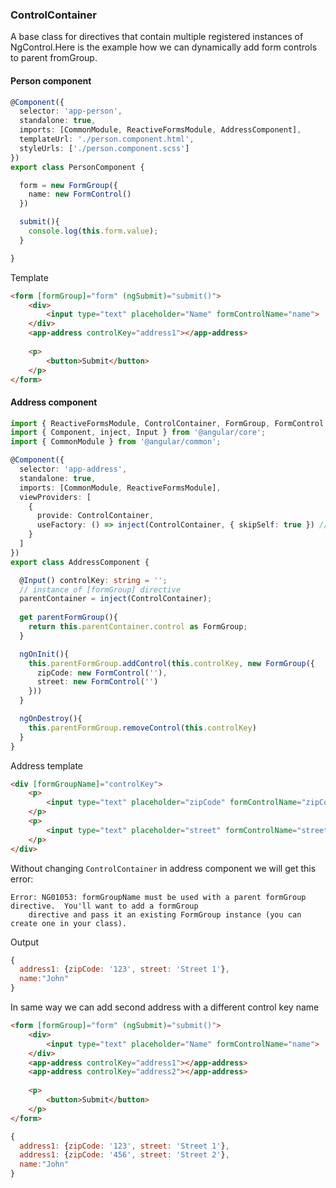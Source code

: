 ### ControlContainer
A base class for directives that contain multiple registered instances of NgControl.Here is the example how we can dynamically add form controls to parent fromGroup.

#### Person component
```typescript
@Component({
  selector: 'app-person',
  standalone: true,
  imports: [CommonModule, ReactiveFormsModule, AddressComponent],
  templateUrl: './person.component.html',
  styleUrls: ['./person.component.scss']
})
export class PersonComponent {

  form = new FormGroup({
    name: new FormControl()
  })

  submit(){
    console.log(this.form.value);
  }

}
```

Template
```html
<form [formGroup]="form" (ngSubmit)="submit()">
    <div>
        <input type="text" placeholder="Name" formControlName="name">
    </div>
    <app-address controlKey="address1"></app-address>
    
    <p>
        <button>Submit</button>
    </p>
</form>
```

#### Address component
```typescript
import { ReactiveFormsModule, ControlContainer, FormGroup, FormControl } from '@angular/forms';
import { Component, inject, Input } from '@angular/core';
import { CommonModule } from '@angular/common';

@Component({
  selector: 'app-address',
  standalone: true,
  imports: [CommonModule, ReactiveFormsModule],
  viewProviders: [
    {
      provide: ControlContainer,
      useFactory: () => inject(ControlContainer, { skipSelf: true }) // the parent control will be used
    }
  ]
})
export class AddressComponent {

  @Input() controlKey: string = '';
  // instance of [formGroup] directive
  parentContainer = inject(ControlContainer);
  
  get parentFormGroup(){
    return this.parentContainer.control as FormGroup;
  }

  ngOnInit(){
    this.parentFormGroup.addControl(this.controlKey, new FormGroup({
      zipCode: new FormControl(''),
      street: new FormControl('')
    }))
  }

  ngOnDestroy(){
    this.parentFormGroup.removeControl(this.controlKey)
  }
}
```

Address template
```html
<div [formGroupName]="controlKey">
    <p>
        <input type="text" placeholder="zipCode" formControlName="zipCode">
    </p>
    <p>
        <input type="text" placeholder="street" formControlName="street">
    </p>
</div>
```
Without changing `ControlContainer` in address component we will get this error:
```console
Error: NG01053: formGroupName must be used with a parent formGroup directive.  You'll want to add a formGroup
    directive and pass it an existing FormGroup instance (you can create one in your class).
```

Output
```javascript
{
  address1: {zipCode: '123', street: 'Street 1'},
  name:"John"
}
```
In same way we can add second address with a different control key name
```html
<form [formGroup]="form" (ngSubmit)="submit()">
    <div>
        <input type="text" placeholder="Name" formControlName="name">
    </div>
    <app-address controlKey="address1"></app-address>
    <app-address controlKey="address2"></app-address>
    
    <p>
        <button>Submit</button>
    </p>
</form>
```
```javascript
{
  address1: {zipCode: '123', street: 'Street 1'},
  address1: {zipCode: '456', street: 'Street 2'},
  name:"John"
}
```
